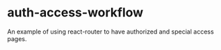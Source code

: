 # auth-access-workflow
An example of using react-router to have authorized and special access pages.
